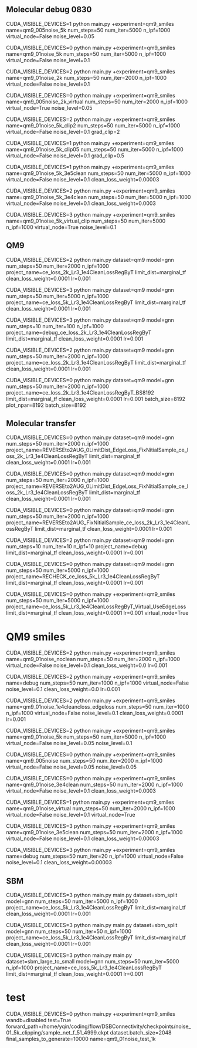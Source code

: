 ## Molecular debug 0830


CUDA_VISIBLE_DEVICES=1 python main.py +experiment=qm9_smiles name=qm9_005noise_5k num_steps=50 num_iter=5000 n_ipf=1000 virtual_node=False noise_level=0.05

CUDA_VISIBLE_DEVICES=0 python main.py +experiment=qm9_smiles name=qm9_01noise_5k num_steps=50 num_iter=5000 n_ipf=1000 virtual_node=False noise_level=0.1

CUDA_VISIBLE_DEVICES=2 python main.py +experiment=qm9_smiles name=qm9_01noise_2k num_steps=50 num_iter=2000 n_ipf=1000 virtual_node=False noise_level=0.1

CUDA_VISIBLE_DEVICES=0 python main.py +experiment=qm9_smiles name=qm9_005noise_2k_virtual num_steps=50 num_iter=2000 n_ipf=1000 virtual_node=True noise_level=0.05



CUDA_VISIBLE_DEVICES=2 python main.py +experiment=qm9_smiles name=qm9_01noise_5k_clip2 num_steps=50 num_iter=5000 n_ipf=1000 virtual_node=False noise_level=0.1 grad_clip=2


CUDA_VISIBLE_DEVICES=1 python main.py +experiment=qm9_smiles name=qm9_01noise_5k_clip05 num_steps=50 num_iter=5000 n_ipf=1000 virtual_node=False noise_level=0.1 grad_clip=0.5

CUDA_VISIBLE_DEVICES=1 python main.py +experiment=qm9_smiles name=qm9_01noise_5k_3e5clean num_steps=50 num_iter=5000 n_ipf=1000 virtual_node=False noise_level=0.1 clean_loss_weight=0.00003

CUDA_VISIBLE_DEVICES=2 python main.py +experiment=qm9_smiles name=qm9_01noise_5k_3e4clean num_steps=50 num_iter=5000 n_ipf=1000 virtual_node=False noise_level=0.1 clean_loss_weight=0.0003

CUDA_VISIBLE_DEVICES=3 python main.py +experiment=qm9_smiles name=qm9_01noise_5k_virtual_clip num_steps=50 num_iter=5000 n_ipf=1000 virtual_node=True noise_level=0.1

## QM9

CUDA_VISIBLE_DEVICES=2 python main.py dataset=qm9 model=gnn num_steps=50 num_iter=2000 n_ipf=1000 project_name=ce_loss_2k_Lr3_1e4CleanLossRegByT limit_dist=marginal_tf clean_loss_weight=0.0001 lr=0.001


CUDA_VISIBLE_DEVICES=3 python main.py dataset=qm9 model=gnn num_steps=50 num_iter=5000 n_ipf=1000 project_name=ce_loss_5k_Lr3_1e4CleanLossRegByT limit_dist=marginal_tf clean_loss_weight=0.0001 lr=0.001

CUDA_VISIBLE_DEVICES=3 python main.py dataset=qm9 model=gnn num_steps=10 num_iter=100 n_ipf=1000 project_name=debug_ce_loss_2k_Lr3_1e4CleanLossRegByT limit_dist=marginal_tf clean_loss_weight=0.0001 lr=0.001

CUDA_VISIBLE_DEVICES=2 python main.py dataset=qm9 model=gnn num_steps=50 num_iter=2000 n_ipf=1000 project_name=ce_loss_2k_Lr3_1e4CleanLossRegByT limit_dist=marginal_tf clean_loss_weight=0.0001 lr=0.001

CUDA_VISIBLE_DEVICES=0 python main.py dataset=qm9 model=gnn num_steps=50 num_iter=2000 n_ipf=1000 project_name=ce_loss_2k_Lr3_1e4CleanLossRegByT_BS8192 limit_dist=marginal_tf clean_loss_weight=0.0001 lr=0.001 batch_size=8192 plot_npar=8192 batch_size=8192

## Molecular transfer

CUDA_VISIBLE_DEVICES=0 python main.py dataset=qm9 model=gnn num_steps=50 num_iter=2000 n_ipf=1000 project_name=REVERSEto2AUG_0LimitDist_EdgeLoss_FixNitialSample_ce_loss_2k_Lr3_1e4CleanLossRegByT limit_dist=marginal_tf clean_loss_weight=0.0001 lr=0.001


CUDA_VISIBLE_DEVICES=0 python main.py dataset=qm9 model=gnn num_steps=50 num_iter=2000 n_ipf=1000 project_name=REVERSEto2AUG_0LimitDist_EdgeLoss_FixNitialSample_ce_loss_2k_Lr3_1e4CleanLossRegByT limit_dist=marginal_tf clean_loss_weight=0.0001 lr=0.001


CUDA_VISIBLE_DEVICES=0 python main.py dataset=qm9 model=gnn num_steps=50 num_iter=2000 n_ipf=1000 project_name=REVERSEto2AUG_FixNitialSample_ce_loss_2k_Lr3_1e4CleanLossRegByT limit_dist=marginal_tf clean_loss_weight=0.0001 lr=0.001

CUDA_VISIBLE_DEVICES=2 python main.py dataset=qm9 model=gnn num_steps=10 num_iter=10 n_ipf=10 project_name=debug limit_dist=marginal_tf clean_loss_weight=0.0001 lr=0.001




CUDA_VISIBLE_DEVICES=0 python main.py dataset=qm9 model=gnn num_steps=50 num_iter=5000 n_ipf=1000 project_name=RECHECK_ce_loss_5k_Lr3_1e4CleanLossRegByT limit_dist=marginal_tf clean_loss_weight=0.0001 lr=0.001

CUDA_VISIBLE_DEVICES=0 python main.py +experiment=qm9_smiles  num_steps=50 num_iter=5000 n_ipf=1000 project_name=ce_loss_5k_Lr3_1e4CleanLossRegByT_Virtual_UseEdgeLoss limit_dist=marginal_tf clean_loss_weight=0.0001 lr=0.001 virtual_node=True

# QM9 smiles

CUDA_VISIBLE_DEVICES=2 python main.py +experiment=qm9_smiles name=qm9_01noise_noclean num_steps=50 num_iter=2000 n_ipf=1000 virtual_node=False noise_level=0.1 clean_loss_weight=0.0 lr=0.001

CUDA_VISIBLE_DEVICES=2 python main.py +experiment=qm9_smiles name=debug num_steps=50 num_iter=1000 n_ipf=1000 virtual_node=False noise_level=0.1 clean_loss_weight=0.0 lr=0.001

CUDA_VISIBLE_DEVICES=2 python main.py +experiment=qm9_smiles name=qm9_01noise_1e4cleancloss_edgeloss num_steps=50 num_iter=1000 n_ipf=1000 virtual_node=False noise_level=0.1 clean_loss_weight=0.0001 lr=0.001

CUDA_VISIBLE_DEVICES=2 python main.py +experiment=qm9_smiles name=qm9_01noise_5k num_steps=50 num_iter=5000 n_ipf=1000 virtual_node=False noise_level=0.05 noise_level=0.1

CUDA_VISIBLE_DEVICES=0 python main.py +experiment=qm9_smiles name=qm9_005noise num_steps=50 num_iter=2000 n_ipf=1000 virtual_node=False noise_level=0.05 noise_level=0.05

CUDA_VISIBLE_DEVICES=0 python main.py +experiment=qm9_smiles name=qm9_01noise_3e4clean num_steps=50 num_iter=2000 n_ipf=1000 virtual_node=False noise_level=0.1 clean_loss_weight=0.0003

CUDA_VISIBLE_DEVICES=1 python main.py +experiment=qm9_smiles name=qm9_01noise_virtual num_steps=50 num_iter=2000 n_ipf=1000 virtual_node=False noise_level=0.1 virtual_node=True

CUDA_VISIBLE_DEVICES=3 python main.py +experiment=qm9_smiles name=qm9_01noise_3e5clean num_steps=50 num_iter=2000 n_ipf=1000 virtual_node=False noise_level=0.1 clean_loss_weight=0.00003


CUDA_VISIBLE_DEVICES=3 python main.py +experiment=qm9_smiles name=debug num_steps=50 num_iter=20 n_ipf=1000 virtual_node=False noise_level=0.1 clean_loss_weight=0.00003

## SBM

CUDA_VISIBLE_DEVICES=3 python main.py main.py dataset=sbm_split model=gnn num_steps=50 num_iter=5000 n_ipf=1000 project_name=ce_loss_5k_Lr3_1e4CleanLossRegByT limit_dist=marginal_tf clean_loss_weight=0.0001 lr=0.001


CUDA_VISIBLE_DEVICES=3 python main.py main.py dataset=sbm_split model=gnn num_steps=50 num_iter=50 n_ipf=1000 project_name=ce_loss_5k_Lr3_1e4CleanLossRegByT limit_dist=marginal_tf clean_loss_weight=0.0001 lr=0.001


CUDA_VISIBLE_DEVICES=3 python main.py main.py dataset=sbm_large_to_small model=gnn num_steps=50 num_iter=5000 n_ipf=1000 project_name=ce_loss_5k_Lr3_1e4CleanLossRegByT limit_dist=marginal_tf clean_loss_weight=0.0001 lr=0.001

# test
CUDA_VISIBLE_DEVICES=0 python main.py +experiment=qm9_smiles wandb=disabled test=True forward_path=/home/yqin/coding/flow/DSBConnectivity/checkpoints/noise_01_5k_clipping/sample_net_f_51_4999.ckpt dataset.batch_size=2048 final_samples_to_generate=10000 name=qm9_01noise_test_1k




<!-- # comm20

CUDA_VISIBLE_DEVICES=3 python main.py dataset=comm20 model=gnn num_iter=5000 num_steps=50 n_ipf=30

CUDA_VISIBLE_DEVICES=3 python main.py dataset=comm20 model=gnn num_iter=10000 project_name=comm20 project_name=100steps num_steps=


CUDA_VISIBLE_DEVICES=1 python main.py dataset=comm20 model=gnn num_iter=10000 project_name=comm20 project_name=marginal

CUDA_VISIBLE_DEVICES=1 python main.py dataset=comm20 model=gnn num_iter=2000 dataset.datadir=comm20_single project_name=overfit_single

CUDA_VISIBLE_DEVICES=1 python main.py dataset=comm20 model=gnn num_iter=100 dataset.datadir=comm20_single project_name=debug wandb=disabled

CUDA_VISIBLE_DEVICES=0 python main.py dataset=comm20 model=gnn num_iter=500 dataset.datadir=comm20_mini project_name=mini_debug wandb=disabled

# sbm - transfer learning

CUDA_VISIBLE_DEVICES=0 python main.py  dataset=sbm_transfer model=gnn num_steps=50 num_iter=5000 n_ipf=40 project_name=sbm_transfer

CUDA_VISIBLE_DEVICES=3 python main.py  dataset=sbm_transfer model=gnn num_steps=50 num_iter=5000 n_ipf=20 project_name=sbm_transfer_useprevnet

CUDA_VISIBLE_DEVICES=1 python main.py  dataset=sbm_transfer_less model=gnn num_steps=50 num_iter=5000 n_ipf=30 project_name=sbm_3_to_2 limit_dist=marginal_tf

CUDA_VISIBLE_DEVICES=3 python main.py  dataset=sbm_transfer_less2 model=gnn num_steps=50 num_iter=5000 n_ipf=30 project_name=sbm_2_to_3 limit_dist=marginal_tf

CUDA_VISIBLE_DEVICES=1 python main.py  dataset=sbm_transfer_less model=gnn num_steps=50 num_iter=5000 n_ipf=30 project_name=sbm_3_to_2_cos limit_dist=marginal_tf

CUDA_VISIBLE_DEVICES=1 python main.py  dataset=sbm_transfer_less model=gnn num_steps=50 num_iter=5000 n_ipf=40 project_name=sbm_transfer_less limit_dist=marginal_tf


CUDA_VISIBLE_DEVICES=1 python main.py  dataset=sbm_transfer model=gnn num_steps=50 num_iter=100 n_ipf=20 project_name=debug

# sbm split

CUDA_VISIBLE_DEVICES=1 python main.py  dataset=sbm_split model=gnn num_steps=50 num_iter=5000 n_ipf=30 project_name=sbm_new_split_veryfew_noise limit_dist=marginal_tf

CUDA_VISIBLE_DEVICES=0 python main.py  dataset=sbm_split model=gnn num_steps=50 num_iter=5000 n_ipf=30 project_name=sbm_new_split limit_dist=marginal_tf

CUDA_VISIBLE_DEVICES=1 python main.py  dataset=sbm_split model=gnn num_steps=50 num_iter=5000 n_ipf=30 project_name=sbm_split_shuffle limit_dist=marginal_tf

CUDA_VISIBLE_DEVICES=1 python main.py  dataset=sbm_split model=gnn num_steps=50 num_iter=5000 n_ipf=30 project_name=sbm_split_shuffle_posenc limit_dist=marginal_tf model.positional_encoding=True

CUDA_VISIBLE_DEVICES=2 python main.py  dataset=sbm_split model=gnn num_steps=50 num_iter=5000 n_ipf=30 project_name=sbm_split_shuffle limit_dist=marginal_tf


CUDA_VISIBLE_DEVICES=1 python main.py  dataset=sbm_split_reverse model=gnn num_steps=50 num_iter=2000 n_ipf=1000 project_name=REVERSE_ce_loss_less_noise limit_dist=marginal_tf


CUDA_VISIBLE_DEVICES=2 python main.py  dataset=sbm_split_reverse model=gnn num_steps=50 num_iter=5000 n_ipf=1000 project_name=REVERSE_ce_loss_less_noise_5k limit_dist=marginal_tf


CUDA_VISIBLE_DEVICES=0 python main.py  dataset=sbm_split model=gnn num_steps=50 num_iter=5000 n_ipf=1000 project_name=ce_loss_less_noise_5k limit_dist=marginal_tf

CUDA_VISIBLE_DEVICES=3 python main.py  dataset=sbm_split model=gnn num_steps=50 num_iter=2000 n_ipf=1000 project_name=ce_loss_2k limit_dist=marginal_tf

CUDA_VISIBLE_DEVICES=2 python main.py  dataset=sbm_split model=gnn num_steps=50 num_iter=2000 n_ipf=1000 project_name=ce_loss_2k_3noise limit_dist=marginal_tf

CUDA_VISIBLE_DEVICES=2 python main.py  dataset=sbm_split model=gnn num_steps=50 num_iter=2000 n_ipf=1000 project_name=ce_loss_2k_32noise limit_dist=marginal_tf clean_loss_weight=0.1

CUDA_VISIBLE_DEVICES=0 python main.py  dataset=sbm_split_small model=gnn num_steps=100 num_iter=2000 n_ipf=1000 project_name=SMALL_ce_loss_less_noise_2k limit_dist=marginal_tf

CUDA_VISIBLE_DEVICES=3 python main.py  dataset=sbm_split_more model=gnn num_steps=100 num_iter=5000 n_ipf=1000 project_name=MORE_ce_loss_less_noise_5k_LessLrF limit_dist=marginal_tf

CUDA_VISIBLE_DEVICES=2 python main.py  dataset=sbm_split model=gnn num_steps=50 num_iter=2000 n_ipf=1000 project_name=ce_loss_2k_1e3CleanLoss limit_dist=marginal_tf


CUDA_VISIBLE_DEVICES=0 python main.py  dataset=sbm_split model=gnn num_steps=50 num_iter=2000 n_ipf=1000 project_name=ce_loss_2k_1e2CleanLoss_reverseT limit_dist=marginal_tf clean_loss_weight=0.01

CUDA_VISIBLE_DEVICES=1 python main.py  dataset=sbm_split model=gnn num_steps=200 num_iter=2000 n_ipf=1000 project_name=ce_loss_2k_1e3CleanLoss_DecLR limit_dist=marginal_tf clean_loss_weight=0.001

CUDA_VISIBLE_DEVICES=1 python main.py  dataset=sbm_split model=gnn num_steps=200 num_iter=2000 n_ipf=1000 project_name=ce_loss_2k_1e3CleanLoss_LessLrF limit_dist=marginal_tf clean_loss_weight=0.001

CUDA_VISIBLE_DEVICES=1 python main.py  dataset=sbm_split model=gnn num_steps=200 num_iter=2000 n_ipf=1000 project_name=ce_loss_2k_1e3CleanLoss_Lr1e5 limit_dist=marginal_tf clean_loss_weight=0.001 lr=0.00001


CUDA_VISIBLE_DEVICES=3 python main.py  dataset=sbm_split_more model=gnn num_steps=200 num_iter=2000 n_ipf=1000 project_name=MORE_ce_loss_2k_1e3CleanLoss_Lr1e5 limit_dist=marginal_tf clean_loss_weight=0.001 lr=0.00001


CUDA_VISIBLE_DEVICES=0 python main.py  dataset=sbm_split model=gnn num_steps=200 num_iter=2000 n_ipf=1000 project_name=ce_loss_2k_1e3CleanLoss limit_dist=marginal_tf clean_loss_weight=0.001


CUDA_VISIBLE_DEVICES=0 python main.py  dataset=sbm_split_more model=gnn num_steps=200 num_iter=2000 n_ipf=1000 project_name=MORE_ce_loss_2k_1e3CleanLoss_Lr1e4 limit_dist=marginal_tf clean_loss_weight=0.001 lr=0.0001


CUDA_VISIBLE_DEVICES=0 python main.py  dataset=sbm_split model=gnn num_steps=50 num_iter=2000 n_ipf=1000 project_name=ce_loss_2k_1e3CleanLoss_TryAGAIN limit_dist=marginal_tf clean_loss_weight=0.001


CUDA_VISIBLE_DEVICES=3 python main.py  dataset=sbm_split model=gnn num_steps=50 num_iter=5000 n_ipf=1000 project_name=ce_loss_5k_1e3CleanLoss_Lr3 limit_dist=marginal_tf clean_loss_weight=0.001 lr=0.001

CUDA_VISIBLE_DEVICES=3 python main.py  dataset=sbm_split model=gnn num_steps=50 num_iter=5000 n_ipf=1000 project_name=ce_loss_5k_1e3CleanLoss_Lr5 limit_dist=marginal_tf clean_loss_weight=0.001 lr=0.00001


CUDA_VISIBLE_DEVICES=3 python main.py  dataset=sbm_split model=gnn num_steps=50 num_iter=5000 n_ipf=1000 project_name=ce_loss_5k_1e3CleanLoss_Lr4Lr5 limit_dist=marginal_tf clean_loss_weight=0.001 lr=0.00001


CUDA_VISIBLE_DEVICES=0 python main.py  dataset=sbm_split model=gnn num_steps=50 num_iter=5000 n_ipf=1000 project_name=ce_loss_5k_1e3CleanLoss_FLr4BLr5 limit_dist=marginal_tf clean_loss_weight=0.001 lr=0.00001




CUDA_VISIBLE_DEVICES=3 python main.py  dataset=sbm_split model=gnn num_steps=50 num_iter=5000 n_ipf=1000 project_name=ce_loss_5k_1e5CleanLossRegByT limit_dist=marginal_tf clean_loss_weight=0.00001 lr=0.00001



CUDA_VISIBLE_DEVICES=1 python main.py dataset=sbm_split model=gnn num_steps=50 num_iter=5000 n_ipf=1000 project_name=ce_loss_5k_0CleanLoss_Baseline_ReverseMetrics limit_dist=marginal_tf clean_loss_weight=0.0


CUDA_VISIBLE_DEVICES=1 python main.py dataset=sbm_split model=gnn num_steps=50 num_iter=5000 n_ipf=1000 project_name=ce_loss_5k_0CleanLoss_Baseline_ReverseMetrics limit_dist=marginal_tf clean_loss_weight=0.0



CUDA_VISIBLE_DEVICES=1 python main.py dataset=sbm_split model=gnn num_steps=50 num_iter=50 n_ipf=1000 project_name=ce_loss_debug limit_dist=marginal_tf clean_loss_weight=0.0




CUDA_VISIBLE_DEVICES=1 python main.py  dataset=sbm_split model=gnn num_steps=50 num_iter=5000 n_ipf=1000 project_name=ce_loss_5k_1e3CleanLoss limit_dist=marginal_tf clean_loss_weight=0.001


CUDA_VISIBLE_DEVICES=3 python main.py  dataset=sbm_split model=gnn num_steps=50 num_iter=5000 n_ipf=1000 project_name=ce_loss_5k_Lr3_1e4CleanLossRegByT limit_dist=marginal_tf clean_loss_weight=0.0001 lr=0.001

CUDA_VISIBLE_DEVICES=2 python main.py dataset=sbm_split model=gnn num_steps=50 num_iter=2000 n_ipf=1000 project_name=ce_loss_2k_Lr3 limit_dist=marginal_tf clean_loss_weight=0.0 lr=0.001


CUDA_VISIBLE_DEVICES=1 python main.py dataset=sbm_split model=gnn num_steps=50 num_iter=2000 n_ipf=1000 project_name=ce_loss_2k_Lr3_1e4CleanLossRegByT limit_dist=marginal_tf clean_loss_weight=0.0001 lr=0.001

CUDA_VISIBLE_DEVICES=3 python3 main.py dataset=sbm_split model=gnn num_steps=50 num_iter=5000 n_ipf=1000 project_name=sbm_split_best_test_graphs limit_dist=marginal_tf clean_loss_weight=0.0001 lr=0.001


CUDA_VISIBLE_DEVICES=3 python3 main.py dataset=planar_edge_remove model=gnn num_steps=50 num_iter=5000 n_ipf=30 project_name=fixed_degree_clw0.0001_lr0.001 limit_dist=marginal_tf clean_loss_weight=0.0001 lr=0.001

CUDA_VISIBLE_DEVICES=7 python3 main.py dataset=planar_edge_add model=gnn num_steps=50 num_iter=5000 n_ipf=30 project_name=fixed_shortest_path_clw0.0001_lr0.001 limit_dist=marginal_tf clean_loss_weight=0.0001 lr=0.001
